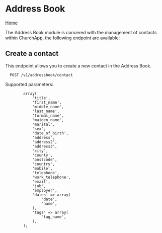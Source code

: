 # Address Book

[Home](https://github.com/ChurchApp/churchapp-api)

The Address Book module is concered with the management of contacts within ChurchApp, the following endpoint are available:

## Create a contact

This endpoint allows you to create a new contact in the Address Book.

````
  POST /v1/addressbook/contact
````

Supported parameters:

````
		array(
			'title',
			'first_name',
			'middle_name',
			'last_name',
			'formal_name',
			'maiden_name',
			'marital',
			'sex',
			'date_of_birth',
			'address',
			'address2',
			'address3',
			'city',
			'county',
			'postcode',
			'country',
			'mobile',
			'telephone',
			'work_telephone',
			'email',
			'job',
			'employer',
			'dates' => array(
				'date',
				'name',
			),
			'tags' => array(
				'tag_name',
			),
		);
````

